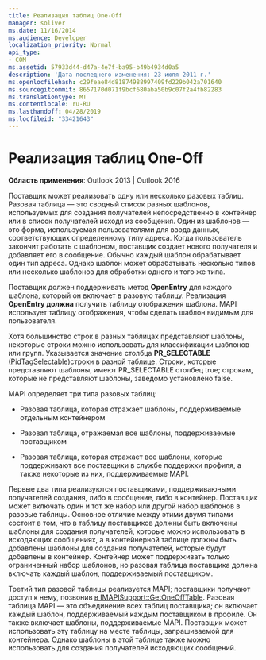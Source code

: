 ```yaml
---
title: Реализация таблиц One-Off
manager: soliver
ms.date: 11/16/2014
ms.audience: Developer
localization_priority: Normal
api_type:
- COM
ms.assetid: 57933d44-d47a-4e7f-ba95-b49b4934d0a5
description: 'Дата последнего изменения: 23 июля 2011 г.'
ms.openlocfilehash: c29feae84d81874988997409fd229b042a701640
ms.sourcegitcommit: 8657170d071f9bcf680aba50b9c07f2a4fb82283
ms.translationtype: MT
ms.contentlocale: ru-RU
ms.lasthandoff: 04/28/2019
ms.locfileid: "33421643"
---
```

# <a name="implementing-one-off-tables"></a>Реализация таблиц One-Off

**Область применения**: Outlook 2013 | Outlook 2016 
  
Поставщик может реализовать одну или несколько разовых таблиц. Разовая таблица — это сводный список разных шаблонов, используемых для создания получателей непосредственно в контейнер или в список получателей исходя из сообщения. Один из шаблонов — это форма, используемая пользователями для ввода данных, соответствующих определенному типу адреса. Когда пользователь закончит работать с шаблоном, поставщик создает нового получателя и добавляет его в сообщение. Обычно каждый шаблон обрабатывает один тип адреса. Однако шаблон может обрабатывать несколько типов или несколько шаблонов для обработки одного и того же типа. 
  
Поставщик должен поддерживать метод **OpenEntry** для каждого шаблона, который он включает в разовую таблицу. Реализация **OpenEntry должна** получить таблицу отображения шаблона. MAPI использует таблицу отображения, чтобы сделать шаблон видимым для пользователя. 
  
Хотя большинство строк в разных таблицах представляют шаблоны, некоторые строки можно использовать для классификации шаблонов или групп. Указывается значение столбца **PR_SELECTABLE** [(PidTagSelectable)](pidtagselectable-canonical-property.md)строки в разной таблице. Строки, которые представляют шаблоны, имеют PR_SELECTABLE столбец true; строкам, которые не представляют шаблоны, заведомо установлено false.
  
MAPI определяет три типа разовых таблиц:
  
- Разовая таблица, которая отражает шаблоны, поддерживаемые отдельным контейнером
    
- Разовая таблица, отражаемая все шаблоны, поддерживаемые поставщиком 
    
- Разовая таблица, которая отражает все шаблоны, которые поддерживают все поставщики в службе поддержки профиля, а также некоторые из них, поддерживаемые MAPI.
    
Первые два типа реализуются поставщиками, поддерживаюными получателей создания, либо в сообщение, либо в контейнер. Поставщик может включать один и тот же набор или другой набор шаблонов в разовые таблицы. Основное отличие между этими двумя типами состоит в том, что в таблицу поставщиков должны быть включены шаблоны для создания получателей, которые можно использовать в исходяющих сообщениях, а в контейнерной таблице должны быть добавлены шаблоны для создания получателей, которые будут добавлены в контейнер. Контейнер может поддерживать только ограниченный набор шаблонов, но разовая таблица поставщика должна включать каждый шаблон, поддерживаемый поставщиком.
  
Третий тип разовой таблицы реализуется MAPI; поставщики получают доступ к нему, позвонив [в IMAPISupport::GetOneOffTable](imapisupport-getoneofftable.md). Разовая таблица MAPI — это объединение всех таблиц поставщика; он включает каждый шаблон, поддерживаемый каждым поставщиком в профиле. Он также включает шаблоны, поддерживаемые MAPI. Поставщик может использовать эту таблицу на месте таблицы, запрашиваемой для контейнера. Однако шаблоны в этой таблице также можно использовать для создания получателей исходяющих сообщений.
  

